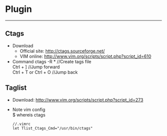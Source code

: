 # Plugin
---
## Ctags
- Download  
  - Official site: http://ctags.sourceforge.net/
  - VIM online: http://www.vim.org/scripts/script.php?script_id=610
- Command
      ctags -R *     //Create tags file  
      Ctrl + ]       //Jump forward  
      Ctrl + T  or  Ctrl + O   //Jump back

## Taglist
- Download: http://www.vim.org/scripts/script.php?script_id=273
- Note vim config  
      $ whereis ctags
      
      //.vimrc
      let Tlist_Ctags_Cmd="/usr/bin/ctags"
